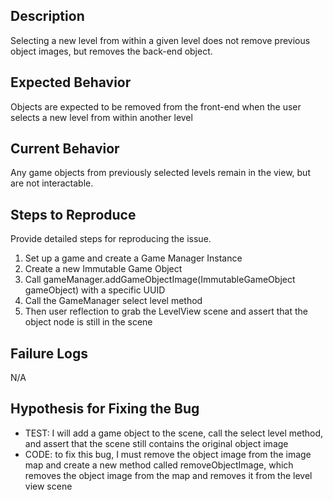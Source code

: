 ## Description

Selecting a new level from within a given level does not remove previous object images, but removes
the back-end object.

## Expected Behavior

Objects are expected to be removed from the front-end when the user selects a new level from within
another level

## Current Behavior

Any game objects from previously selected levels remain in the view, but are not interactable.

## Steps to Reproduce

Provide detailed steps for reproducing the issue.

1. Set up a game and create a Game Manager Instance
2. Create a new Immutable Game Object
2. Call gameManager.addGameObjectImage(ImmutableGameObject gameObject) with a specific UUID
2. Call the GameManager select level method
2. Then user reflection to grab the LevelView scene and assert that the object node is still in the scene

## Failure Logs

N/A

## Hypothesis for Fixing the Bug

* TEST: I will add a game object to the scene, call the select level method, and assert that the
  scene still contains the original object image
* CODE: to fix this bug, I must remove the object image from the image map and create a new method
  called removeObjectImage, which removes the object image from the map and removes it from the
  level view scene